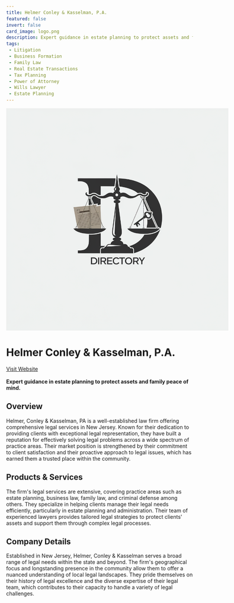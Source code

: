 ```yaml
---
title: Helmer Conley & Kasselman, P.A.
featured: false
invert: false
card_image: logo.png
description: Expert guidance in estate planning to protect assets and family peace of mind.
tags: 
 - Litigation
 - Business Formation
 - Family Law
 - Real Estate Transactions
 - Tax Planning
 - Power of Attorney
 - Wills Lawyer
 - Estate Planning
---
```


<div align="center">
<a href="https://www.helmerlegal.com/practices/wills/">
<img src="logo.png" alt="Logo" style="min-width: 200px; max-width: 600px; height: auto;" >
</a>
</div>

# Helmer Conley & Kasselman, P.A.
<a href="https://www.helmerlegal.com/practices/wills/">Visit Website</a>
<br>
<br>
**Expert guidance in estate planning to protect assets and family peace of mind.**

## Overview
Helmer, Conley & Kasselman, PA is a well-established law firm offering comprehensive legal services in New Jersey. Known for their dedication to providing clients with exceptional legal representation, they have built a reputation for effectively solving legal problems across a wide spectrum of practice areas. Their market position is strengthened by their commitment to client satisfaction and their proactive approach to legal issues, which has earned them a trusted place within the community.
## Products & Services 
The firm's legal services are extensive, covering practice areas such as estate planning, business law, family law, and criminal defense among others. They specialize in helping clients manage their legal needs efficiently, particularly in estate planning and administration. Their team of experienced lawyers provides tailored legal strategies to protect clients' assets and support them through complex legal processes.
## Company Details 
Established in New Jersey, Helmer, Conley & Kasselman serves a broad range of legal needs within the state and beyond. The firm's geographical focus and longstanding presence in the community allow them to offer a nuanced understanding of local legal landscapes. They pride themselves on their history of legal excellence and the diverse expertise of their legal team, which contributes to their capacity to handle a variety of legal challenges.

